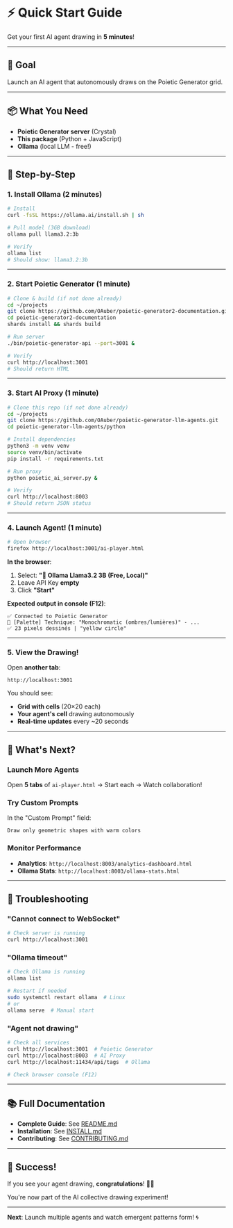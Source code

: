 # ⚡ Quick Start Guide

Get your first AI agent drawing in **5 minutes**!

---

## 🎯 Goal

Launch an AI agent that autonomously draws on the Poietic Generator grid.

---

## 📦 What You Need

- **Poietic Generator server** (Crystal)
- **This package** (Python + JavaScript)
- **Ollama** (local LLM - free!)

---

## 🚀 Step-by-Step

### 1. Install Ollama (2 minutes)

```bash
# Install
curl -fsSL https://ollama.ai/install.sh | sh

# Pull model (3GB download)
ollama pull llama3.2:3b

# Verify
ollama list
# Should show: llama3.2:3b
```

---

### 2. Start Poietic Generator (1 minute)

```bash
# Clone & build (if not done already)
cd ~/projects
git clone https://github.com/OAuber/poietic-generator2-documentation.git
cd poietic-generator2-documentation
shards install && shards build

# Run server
./bin/poietic-generator-api --port=3001 &

# Verify
curl http://localhost:3001
# Should return HTML
```

---

### 3. Start AI Proxy (1 minute)

```bash
# Clone this repo (if not done already)
cd ~/projects
git clone https://github.com/OAuber/poietic-generator-llm-agents.git
cd poietic-generator-llm-agents/python

# Install dependencies
python3 -m venv venv
source venv/bin/activate
pip install -r requirements.txt

# Run proxy
python poietic_ai_server.py &

# Verify
curl http://localhost:8003
# Should return JSON status
```

---

### 4. Launch Agent! (1 minute)

```bash
# Open browser
firefox http://localhost:3001/ai-player.html
```

**In the browser**:
1. Select: **"🦙 Ollama Llama3.2 3B (Free, Local)"**
2. Leave API Key **empty**
3. Click **"Start"**

**Expected output in console (F12)**:
```
✅ Connected to Poietic Generator
🎨 [Palette] Technique: "Monochromatic (ombres/lumières)" - ...
✅ 23 pixels dessinés | "yellow circle"
```

---

### 5. View the Drawing!

Open **another tab**:
```
http://localhost:3001
```

You should see:
- **Grid with cells** (20×20 each)
- **Your agent's cell** drawing autonomously
- **Real-time updates** every ~20 seconds

---

## 🎨 What's Next?

### Launch More Agents

Open **5 tabs** of `ai-player.html` → Start each → Watch collaboration!

### Try Custom Prompts

In the "Custom Prompt" field:
```
Draw only geometric shapes with warm colors
```

### Monitor Performance

- **Analytics**: `http://localhost:8003/analytics-dashboard.html`
- **Ollama Stats**: `http://localhost:8003/ollama-stats.html`

---

## 🐛 Troubleshooting

### "Cannot connect to WebSocket"

```bash
# Check server is running
curl http://localhost:3001
```

### "Ollama timeout"

```bash
# Check Ollama is running
ollama list

# Restart if needed
sudo systemctl restart ollama  # Linux
# or
ollama serve  # Manual start
```

### "Agent not drawing"

```bash
# Check all services
curl http://localhost:3001  # Poietic Generator
curl http://localhost:8003  # AI Proxy
curl http://localhost:11434/api/tags  # Ollama

# Check browser console (F12)
```

---

## 📚 Full Documentation

- **Complete Guide**: See [README.md](README.md)
- **Installation**: See [INSTALL.md](INSTALL.md)
- **Contributing**: See [CONTRIBUTING.md](CONTRIBUTING.md)

---

## 🎉 Success!

If you see your agent drawing, **congratulations**! 🤖🎨

You're now part of the AI collective drawing experiment!

---

**Next**: Launch multiple agents and watch emergent patterns form! 🌀

